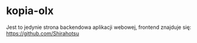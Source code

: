 # kopia-olx
Jest to jedynie strona backendowa aplikacji webowej, frontend znajduje się: https://github.com/Shirahotsu
